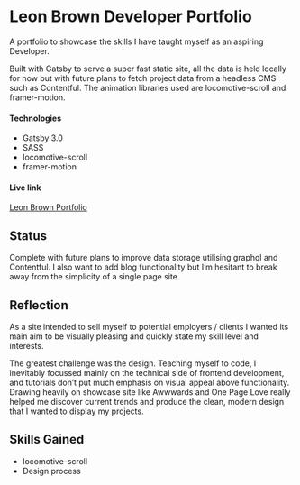 # Leon Brown Developer Portfolio

A portfolio to showcase the skills I have taught myself as an aspiring Developer.

Built with Gatsby to serve a super fast static site, all the data is held locally for now but with future plans to fetch project data from a headless CMS such as Contentful. The animation libraries used are locomotive-scroll and framer-motion.

#### Technologies

- Gatsby 3.0
- SASS
- locomotive-scroll
- framer-motion

#### Live link

[Leon Brown Portfolio](https://leonbrown.dev)

## Status

Complete with future plans to improve data storage utilising graphql and Contentful. I also want to add blog functionality but I’m hesitant to break away from the simplicity of a single page site.

## Reflection

As a site intended to sell myself to potential employers / clients I wanted its main aim to be visually pleasing and quickly state my skill level and interests.

The greatest challenge was the design. Teaching myself to code, I inevitably focussed mainly on the technical side of frontend development, and tutorials don’t put much emphasis on visual appeal above functionality. Drawing heavily on showcase site like Awwwards and One Page Love really helped me discover current trends and produce the clean, modern design that I wanted to display my projects.

## Skills Gained

- locomotive-scroll
- Design process
